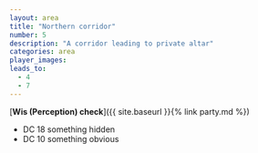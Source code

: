 ```yaml
---
layout: area
title: "Northern corridor"
number: 5
description: "A corridor leading to private altar"
categories: area
player_images:
leads_to:
  - 4
  - 7
---
```



[**Wis (Perception) check**]({{ site.baseurl }}{% link party.md %})
* DC 18 something hidden
* DC 10 something obvious

